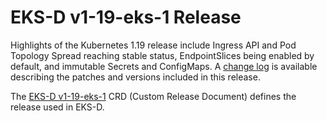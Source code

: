 # EKS-D v1-19-eks-1 Release

Highlights of the Kubernetes 1.19 release include Ingress API and Pod Topology
Spread reaching stable status, EndpointSlices being enabled by default, and
immutable Secrets and ConfigMaps. A [change log](CHANGELOG-1.19.1.md) is available
describing the patches and versions included in this release.

The [EKS-D v1-19-eks-1](https://distro.eks.amazonaws.com/kubernetes-1-19/kubernetes-1-19-eks-1.yaml)
CRD (Custom Release Document) defines the release used in EKS-D.

```yaml
```
